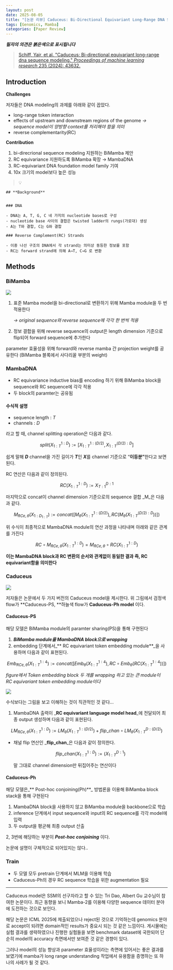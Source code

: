 ```yaml
---
layout: post
date: 2025-08-05
title: "[논문 리뷰] Caduceus: Bi-Directional Equivariant Long-Range DNA Sequence Modeling"
tags: [Genomics, Mamba]
categories: [Paper Review]
---
```


<span class="notion-red">_**필자의 의견은 붉은색으로 표시됩니다**_</span>


> [Schiff, Yair, et al. "Caduceus: Bi-directional equivariant long-range dna sequence modeling." ](https://pmc.ncbi.nlm.nih.gov/articles/PMC12189541/)[_Proceedings of machine learning research_](https://pmc.ncbi.nlm.nih.gov/articles/PMC12189541/)[ 235 (2024): 43632.](https://pmc.ncbi.nlm.nih.gov/articles/PMC12189541/)



## Introduction


**Challenges**


저자들은 DNA modeling의 과제를 아래와 같이 꼽았다.

- long-range token interaction
- effects of upstream and downstream regions of the genome 
_→ sequence model이 양방향 context를 처리해야 함을 의미_
- reverse complementarity(RC)

**Contribution**

1. bi-direcrional sequence modeling 지원하는 BiMamba 제안
1. RC equivariance 지원하도록 BiMamba 확장 → MambaDNA
1. RC-equivariant DNA foundation model family 기여
1. 10x 크기의 model보다 높은 성능

> 💡 


	## **Background**


	### DNA

	- DNA는 A, T, G, C 네 가지의 nucleotide bases로 구성
	- nucleotide base 사이의 결합은 twisted ladder의 rungs(가로대) 생성
	- A는 T와 결합, C는 G와 결합

	### Reverse Complement(RC) Strands

	- 이중 나선 구조의 DNA에서 각 strand는 의미상 동등한 정보를 포함
	- RC는 forward strand에 의해 A→T, C→G 로 변환


## Methods



### BiMamba


![](https://prod-files-secure.s3.us-west-2.amazonaws.com/542b861c-36a8-4051-84e5-8804b6728dba/2c247d59-7815-4980-99f0-8f0d21f445a7/image.png?X-Amz-Algorithm=AWS4-HMAC-SHA256&X-Amz-Content-Sha256=UNSIGNED-PAYLOAD&X-Amz-Credential=ASIAZI2LB466QR3JGS3Q%2F20250829%2Fus-west-2%2Fs3%2Faws4_request&X-Amz-Date=20250829T200121Z&X-Amz-Expires=3600&X-Amz-Security-Token=IQoJb3JpZ2luX2VjEGsaCXVzLXdlc3QtMiJHMEUCIHf0ApMsL6I1oiqCP6w14UuyM4wN%2B5dkxrUdeI1PC2P6AiEA4PI1CLMtlswbUbtqPISjVKY25QAdp9wHQyLs4kgJw%2FsqiAQIxP%2F%2F%2F%2F%2F%2F%2F%2F%2F%2FARAAGgw2Mzc0MjMxODM4MDUiDEI%2BHsRYPRlymmcJqSrcAyJiZTAZCLJXgLJhdUYcaSBB6CFU3VEJtRA2RtsxSK3oB60ZrMJuLzPLkkweM7l3QSrMs1EgjgDsqL%2B4ecr8NAd3flMTYe2MkOQABMdjA7yfHgPRFuw73Qi7kf8LtRo5TgQe0YGaC7vhP7vxmIMytNefYEvnk0jZFKGVfPHkd0uYtnsNLqomZLGQmIRTZd%2FEMXkPoZPBl7Iac%2B%2FKcaFnhVlkkSek0bzw5HkGfcxxunzKWhDHYCpJ%2F3racurqutREAo0JQDho0jBcpXimkcoDxxNPvmE76aitdkiVID22IE7RVERKiHgWua%2B5FWnCQd8%2BT%2FZwn73cAqYnxbQ2KkqpyiMKRJ0dbTvf4YK4aEHAP1D3mienMGaTfFKHhISwf%2FIY0qMQcsY1cbbe%2FD%2BxPNi%2B2DzOtL2eA%2FbG%2BGIL4fU%2Fq0KvwXPti3PYnBbcvFOAsU0TRHkB4Zgj7FADeHVU8wof8KGv%2Butov7N8gAdtqjecrlwc%2Fx5cTfw1lToalLaTGZSsFEjkacAJD54AJ%2BdWYQVdbAhzJTSpC%2BoWYykcBIMnFHc7Z0oEsM6D39vwKgqnuZLiyQZy34HHSkgSaMfM2Eb0zudXdFopsat8DfnLeK6SJtuwcaVfHO7cR1p0CCkmMPDqx8UGOqUBwtMUTcbDU13DN5KazwRdpQHm82678kcWaY2%2BN%2Bq6Pom2WOxjFt3nkOUqSaJyH561kxoda7VfpNKnjhspuLUoOVIm2y1L6JZraXbtI%2FoyIUOLe5PU1j1Pj8bzdyMfvk%2B1KtLZomFbB3TC0MUxt90fgR%2FRQ2W5itc1nyeIVfCTVteSS9kirCcoPgMMi2rQIM%2FuQWIGg9COeLieaTVVhifV5xgl8aLY&X-Amz-Signature=c9ee9fcf59e621cdc3ceaa626c167ac33a3f51b872cc783e54a374cdc18c1e51&X-Amz-SignedHeaders=host&x-amz-checksum-mode=ENABLED&x-id=GetObject)

1. 표준 Mamba model을 bi-directional로 변환하기 위해 Mamba module을 두 번 적용한다

	_→ original sequence와 reverse sequence에 각각 한 번씩 적용_

1. 정보 결합을 위해 reverse sequence의 output은 length dimension 기준으로 flip되어 forward sequence에 추가한다

parameter 효율성을 위해 forward와 reverse mamba 간 projection weight를 공유한다 (BiMamba 블록에서 사다리꼴 부분의 weight)



### MambaDNA

- RC equivariance inductive bias를 encoding 하기 위해 BiMamba block을 sequence와 RC sequence에 각각 적용
- 두 block의 paramter는 공유됨


#### 수식적 설명

- sequence length : _T_
- channels : _D_

라고 할 때,  channel splitting operation은 다음과 같다.


$$
split(X^{1:D}_{1:T}):=[X^{1:(D/2)}_{1:T},X^{(D/2):D}_{1:T}]
$$


<span class="notion-red">쉽게 말해 </span><span class="notion-red">_**D**_</span><span class="notion-red"> channel을 가진 길이가 </span><span class="notion-red">_**T**_</span><span class="notion-red">인 </span><span class="notion-red">_**X**_</span><span class="notion-red">를 channel 기준으로 “</span><span class="notion-red">**이등분”**</span><span class="notion-red">한다고 보면 된다.</span>


RC 연산은 다음과 같이 정의된다.


$$
RC(X^{1:D}_{1:T}):=X^{D:1}_{T:1}
$$


마지막으로 concat이 channel dimension 기준으로의 sequence 결합 _M_은 다음과 같다.


$$
M_{RCe,\theta}(X_{1:D_{1:T}}):=concat([M_{\theta}(X^{1:(D/2)}_{1:T}),RC(M_{\theta}(X^{(D/2):D}_{1:T}))])
$$


위 수식이 최종적으로 MambaDNA module의 연산 과정을 나타내며 아래와 같은 관계를 가진다


$$
RC\circ M_{RCe,\theta}(X^{1:D}_{1:T}) = M_{RCe,\theta} \circ RC(X^{1:D}_{1:T})
$$


**이는 MambaDNA block과 RC 변환의 순서와 관계없이 동일한 결과 즉, RC equivariant함을 의미한다**



### Caduceus


![](https://prod-files-secure.s3.us-west-2.amazonaws.com/542b861c-36a8-4051-84e5-8804b6728dba/f94a60d7-8145-473b-aef9-7c68d3ec604a/image.png?X-Amz-Algorithm=AWS4-HMAC-SHA256&X-Amz-Content-Sha256=UNSIGNED-PAYLOAD&X-Amz-Credential=ASIAZI2LB466QR3JGS3Q%2F20250829%2Fus-west-2%2Fs3%2Faws4_request&X-Amz-Date=20250829T200122Z&X-Amz-Expires=3600&X-Amz-Security-Token=IQoJb3JpZ2luX2VjEGsaCXVzLXdlc3QtMiJHMEUCIHf0ApMsL6I1oiqCP6w14UuyM4wN%2B5dkxrUdeI1PC2P6AiEA4PI1CLMtlswbUbtqPISjVKY25QAdp9wHQyLs4kgJw%2FsqiAQIxP%2F%2F%2F%2F%2F%2F%2F%2F%2F%2FARAAGgw2Mzc0MjMxODM4MDUiDEI%2BHsRYPRlymmcJqSrcAyJiZTAZCLJXgLJhdUYcaSBB6CFU3VEJtRA2RtsxSK3oB60ZrMJuLzPLkkweM7l3QSrMs1EgjgDsqL%2B4ecr8NAd3flMTYe2MkOQABMdjA7yfHgPRFuw73Qi7kf8LtRo5TgQe0YGaC7vhP7vxmIMytNefYEvnk0jZFKGVfPHkd0uYtnsNLqomZLGQmIRTZd%2FEMXkPoZPBl7Iac%2B%2FKcaFnhVlkkSek0bzw5HkGfcxxunzKWhDHYCpJ%2F3racurqutREAo0JQDho0jBcpXimkcoDxxNPvmE76aitdkiVID22IE7RVERKiHgWua%2B5FWnCQd8%2BT%2FZwn73cAqYnxbQ2KkqpyiMKRJ0dbTvf4YK4aEHAP1D3mienMGaTfFKHhISwf%2FIY0qMQcsY1cbbe%2FD%2BxPNi%2B2DzOtL2eA%2FbG%2BGIL4fU%2Fq0KvwXPti3PYnBbcvFOAsU0TRHkB4Zgj7FADeHVU8wof8KGv%2Butov7N8gAdtqjecrlwc%2Fx5cTfw1lToalLaTGZSsFEjkacAJD54AJ%2BdWYQVdbAhzJTSpC%2BoWYykcBIMnFHc7Z0oEsM6D39vwKgqnuZLiyQZy34HHSkgSaMfM2Eb0zudXdFopsat8DfnLeK6SJtuwcaVfHO7cR1p0CCkmMPDqx8UGOqUBwtMUTcbDU13DN5KazwRdpQHm82678kcWaY2%2BN%2Bq6Pom2WOxjFt3nkOUqSaJyH561kxoda7VfpNKnjhspuLUoOVIm2y1L6JZraXbtI%2FoyIUOLe5PU1j1Pj8bzdyMfvk%2B1KtLZomFbB3TC0MUxt90fgR%2FRQ2W5itc1nyeIVfCTVteSS9kirCcoPgMMi2rQIM%2FuQWIGg9COeLieaTVVhifV5xgl8aLY&X-Amz-Signature=eaa91bcc4f09ad90f97ec45a224e560f92fc054b75143e3cc17cf4baccfd2445&X-Amz-SignedHeaders=host&x-amz-checksum-mode=ENABLED&x-id=GetObject)


저자들은 논문에서 두 가지 버전의 Caduceus model을 제시한다. 위 그림에서 검정색 flow가 **Caduceus-PS, **하늘색 flow가 **Caduceus-Ph model** 이다.



#### Caduceus-PS


해당 모델은 BiMamba module의 paramter sharing(PS)을 통해 구현된다

1. _**BiMamba module을 MambaDNA block으로 wrapping**_
1. embedding 단계에서_** RC equivariant token embedding module**_을 사용하며 다음과 같이 표현된다.

$$
Emb_{RCe,\theta}(X^{1:4}_{1:T}):=concat([Emb_{\theta}(X^{1:4}_{1:T}),RC \circ Emb_{\theta}(RC(X^{1:4}_{1:T}))])
$$


_figure에서 Token embedding block 두 개를 wrapping 하고 있는 큰 module이 RC equivariant token embedding module이다_


![](https://prod-files-secure.s3.us-west-2.amazonaws.com/542b861c-36a8-4051-84e5-8804b6728dba/b175e4da-71eb-4e91-8c23-a06dabe673c9/image.png?X-Amz-Algorithm=AWS4-HMAC-SHA256&X-Amz-Content-Sha256=UNSIGNED-PAYLOAD&X-Amz-Credential=ASIAZI2LB466QR3JGS3Q%2F20250829%2Fus-west-2%2Fs3%2Faws4_request&X-Amz-Date=20250829T200122Z&X-Amz-Expires=3600&X-Amz-Security-Token=IQoJb3JpZ2luX2VjEGsaCXVzLXdlc3QtMiJHMEUCIHf0ApMsL6I1oiqCP6w14UuyM4wN%2B5dkxrUdeI1PC2P6AiEA4PI1CLMtlswbUbtqPISjVKY25QAdp9wHQyLs4kgJw%2FsqiAQIxP%2F%2F%2F%2F%2F%2F%2F%2F%2F%2FARAAGgw2Mzc0MjMxODM4MDUiDEI%2BHsRYPRlymmcJqSrcAyJiZTAZCLJXgLJhdUYcaSBB6CFU3VEJtRA2RtsxSK3oB60ZrMJuLzPLkkweM7l3QSrMs1EgjgDsqL%2B4ecr8NAd3flMTYe2MkOQABMdjA7yfHgPRFuw73Qi7kf8LtRo5TgQe0YGaC7vhP7vxmIMytNefYEvnk0jZFKGVfPHkd0uYtnsNLqomZLGQmIRTZd%2FEMXkPoZPBl7Iac%2B%2FKcaFnhVlkkSek0bzw5HkGfcxxunzKWhDHYCpJ%2F3racurqutREAo0JQDho0jBcpXimkcoDxxNPvmE76aitdkiVID22IE7RVERKiHgWua%2B5FWnCQd8%2BT%2FZwn73cAqYnxbQ2KkqpyiMKRJ0dbTvf4YK4aEHAP1D3mienMGaTfFKHhISwf%2FIY0qMQcsY1cbbe%2FD%2BxPNi%2B2DzOtL2eA%2FbG%2BGIL4fU%2Fq0KvwXPti3PYnBbcvFOAsU0TRHkB4Zgj7FADeHVU8wof8KGv%2Butov7N8gAdtqjecrlwc%2Fx5cTfw1lToalLaTGZSsFEjkacAJD54AJ%2BdWYQVdbAhzJTSpC%2BoWYykcBIMnFHc7Z0oEsM6D39vwKgqnuZLiyQZy34HHSkgSaMfM2Eb0zudXdFopsat8DfnLeK6SJtuwcaVfHO7cR1p0CCkmMPDqx8UGOqUBwtMUTcbDU13DN5KazwRdpQHm82678kcWaY2%2BN%2Bq6Pom2WOxjFt3nkOUqSaJyH561kxoda7VfpNKnjhspuLUoOVIm2y1L6JZraXbtI%2FoyIUOLe5PU1j1Pj8bzdyMfvk%2B1KtLZomFbB3TC0MUxt90fgR%2FRQ2W5itc1nyeIVfCTVteSS9kirCcoPgMMi2rQIM%2FuQWIGg9COeLieaTVVhifV5xgl8aLY&X-Amz-Signature=64951c7b26063853f0a42b0e53e39ae84979f0bf84cd7ac71f0b8639c4d53ff6&X-Amz-SignedHeaders=host&x-amz-checksum-mode=ENABLED&x-id=GetObject)


<span class="notion-red">수식보다는 그림을 보고 이해하는 것이 직관적인 것 같다…</span>

1. MambaDNA 출력이 _**RC equivariant language model head**_에 전달되어 최종 output 생성하며 다음과 같이 표현된다.

$$
LM_{RCe,\theta}(X^{1:D}_{1:T}):= LM_{\theta}(X^{1:(D/2)}_{1:T})+flip\_chan\circ LM_{\theta}(X^{D:(D/2)}_{1:T})
$$

- 채널 flip 연산인 _**flip\_chan**_은 다음과 같이 정의한다.

	$$
	flip\_chan(X^{1:D}_{1:T}):=(X^{D:1}_{1:T})
	$$


	말 그대로 channel dimension만 뒤집어주는 연산이다



#### Caduceus-Ph


해당 모델은_** Post-hoc conjoining(Ph)**_ 방법론을 이용해 BiMamba block stack을 통해 구현된다

1. MambaDNA block을 사용하지 않고 BiMamba module을 backbone으로 학습
1. inference 단계에서 input sequence와 input의 RC sequence를 각각 model에 입력
1. 두 output을 평균해 최종 output 산출

2, 3번에 해당하는 부분이 _**Post-hoc conjoining**_ 이다.


<span class="notion-red">논문에 설명이 구체적으로 되어있지는 않다..</span>



### Train

- 두 모델 모두 pretrain 단계에서 MLM을 이용해 학습
- Caduceus-Ph의 경우 RC sequence 학습을 위한 augmentation 필요

---


<span class="notion-red">Caduceus model은 SSM의 선구자라고 할 수 있는 Tri Dao, Albert Gu 교수님이 참여한 논문이다. 최근 동향을 보니 Mamba-2를 이용해 다양한 sequence 데이터 분야에 도전하는 것으로 보인다.</span>


<span class="notion-red">해당 논문은 ICML 2025에 제출되었으나 reject된 것으로 기억하는데 genomics 분야로 accept이 되려면 domain적인 results가 중요시 되는 것 같은 느낌이다. 게시물에는 실험 결과를 생략하였으나 진행한 실험들을 보면 benchmark dataset에 국한되어 단순히 model의 accuracy 측면에서만 보여준 것 같은 경향이 있다.</span>


<span class="notion-red">그러나 model의 성능 향상과 parameter 효율성이라는 측면에 있어서는 좋은 결과를 보였기에 mamba가 long range understanding 작업에서 유용함을 증명하는 또 하나의 사례가 될 것 같다.</span>

